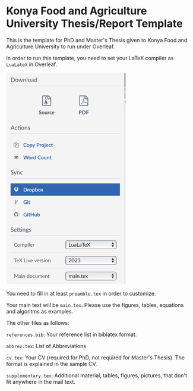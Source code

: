 # Konya Food and Agriculture University Thesis/Report Template
This is the template for PhD and Master's Thesis given to Konya Food and Agriculture University to run under Overleaf.

In order to run this template, you need to set your LaTeX compiler as ```LuaLateX``` in Overleaf.

![img.png](img.png)

You need to fill in at least ``preamble.tex`` in order to customize.

Your main text will be ``main.tex``. Please use the figures, tables, equations and algoritms as examples.

The other files as follows:

``references.bib``: Your reference list in biblatex format.

``abbrev.tex``: List of Abbreviations

``cv.tex``: Your CV (required for PhD, not required for Master's Thesis). The format is explained in the sample CV.

``supplementary.tex``: Additional material, tables, figures, pictures, that don't fit anywhere in the mail text.


